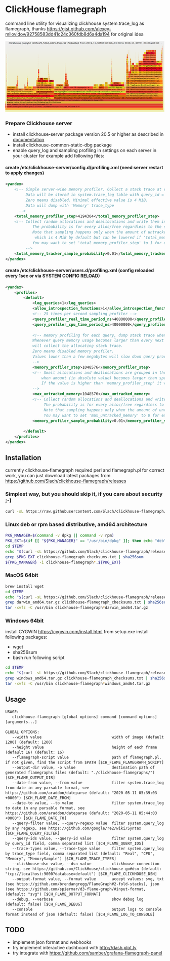# ClickHouse flamegraph
command line utility for visualizing clickhouse system.trace_log as flamegraph, 
thanks https://gist.github.com/alexey-milovidov/92758583dd41c24c360fdb8d6a4da194 for original idea

![Output example](docs/clickhouse-flamegraph.png?raw=1 "example SVG")

### Prepare Clickhouse server
- install clickhouse-server package version 20.5 or higher as described in [documentation](https://clickhouse.tech/docs/en/getting-started/install/)
- install clickhouse-common-static-dbg package
- enable query_log and sampling profiling in settings on each server in your cluster for example add following files:
####  create /etc/clickhouse-server/config.d/profiling.xml (need server restart to apply changes)
```xml
<yandex>
    <!-- Simple server-wide memory profiler. Collect a stack trace at every peak allocation step (in bytes).
         Data will be stored in system.trace_log table with query_id = empty string.
         Zero means disabled. Minimal effective value is 4 MiB.
         Data will dump with 'Memory' trace_type
      -->
    <total_memory_profiler_step>4194304</total_memory_profiler_step>
    <!-- Collect random allocations and deallocations and write them into system.trace_log with 'MemorySample' trace_type.
            The probability is for every alloc/free regardless to the size of the allocation.
            Note that sampling happens only when the amount of untracked memory exceeds the untracked memory limit,
             which is 4 MiB by default but can be lowered if 'total_memory_profiler_step' is lowered.
            You may want to set 'total_memory_profiler_step' to 1 for extra fine grained sampling.
         -->
    <total_memory_tracker_sample_probability>0.01</total_memory_tracker_sample_probability>
</yandex>
```
####  create /etc/clickhouse-server/users.d/profiling.xml (config reloaded every 1sec or via SYSTEM CONFIG RELOAD)
```xml
<yandex>
    <profiles>
        <default>
            <log_queries>1</log_queries>
            <allow_introspection_functions>1</allow_introspection_functions>
            <!-- 25 times per second sampling profiler -->
            <query_profiler_real_time_period_ns>40000000</query_profiler_real_time_period_ns>
            <query_profiler_cpu_time_period_ns>40000000</query_profiler_cpu_time_period_ns>

            <!-- memory profiling for each query, dump stack trace when 1MiB allocation with query_id not empty
            Whenever query memory usage becomes larger than every next step in number of bytes the memory profiler 
            will collect the allocating stack trace. 
            Zero means disabled memory profiler. 
            Values lower than a few megabytes will slow down query processing. 
            -->
            <memory_profiler_step>1048576</memory_profiler_step>
            <!-- Small allocations and deallocations are grouped in thread local variable and tracked or profiled only 
                when amount (in absolute value) becomes larger than specified value. 
                If the value is higher than 'memory_profiler_step' it will be effectively lowered to 'memory_profiler_step'.
            -->
            <max_untracked_memory>1048576</max_untracked_memory>            
            <!-- Collect random allocations and deallocations and write them into system.trace_log with 'MemorySample' trace_type. 
                 The probability is for every alloc/free regardless to the size of the allocation. 
                 Note that sampling happens only when the amount of untracked memory exceeds 'max_untracked_memory'. 
                 You may want to set 'max_untracked_memory' to 0 for extra fine grained sampling. -->
            <memory_profiler_sample_probability>0.01</memory_profiler_sample_probability>    

        </default>
    </profiles>
</yandex>
```

## Installation
currently clickhouse-flamegraph required perl and flamegraph.pl for correct work, you can just download latest packages from  https://github.com/Slach/clickhouse-flamegraph/releases

### Simplest way, but you should skip it, if you care about security ;-)
```bash
curl -sL https://raw.githubusercontent.com/Slach/clickhouse-flamegraph/master/install.sh | sudo bash
```

### Linux deb or rpm based distributive, amd64 architecture
```bash
PKG_MANAGER=$(command -v dpkg || command -v rpm)
PKG_EXT=$(if [[ "${PKG_MANAGER}" == "/usr/bin/dpkg" ]]; then echo "deb"; else echo "rpm"; fi)
cd $TEMP
echo "$(curl -sL https://github.com/Slach/clickhouse-flamegraph/releases/latest | grep href | grep -E "\\.rpm|\\.deb|\\.txt" | cut -d '"' -f 2)" | sed -e "s/^\\/Slach/https:\\/\\/github.com\\/Slach/" | wget -nv -c -i -
grep $PKG_EXT clickhouse-flamegraph_checksums.txt | sha256sum
${PKG_MANAGER} -i clickhouse-flamegraph*.${PKG_EXT}
```

### MacOS 64bit
```bash
brew install wget
cd $TEMP
echo "$(curl -sL https://github.com/Slach/clickhouse-flamegraph/releases/latest | grep href | grep -E "darwin_amd64\\.tar\\.gz|\\.txt" | cut -d '"' -f 2)" | sed -e "s/^\\/Slach/https:\\/\\/github.com\\/Slach/" | wget -nv -c -i -
grep darwin_amd64.tar.gz clickhouse-flamegraph_checksums.txt | sha256sum
tar -xvfz -C /usr/bin clickhouse-flamegraph*darwin_amd64.tar.gz
```

### Windows 64bit
install CYGWIN https://cygwin.com/install.html 
from setup.exe install following packages:
  - wget
  - sha256sum
  - bash
run following script

```bash
cd $TEMP
echo "$(curl -sL https://github.com/Slach/clickhouse-flamegraph/releases/latest | grep href | grep -E "windows_amd64\\.tar\\.gz|\\.txt" | cut -d '"' -f 2)" | sed -e "s/^\\/Slach/https:\\/\\/github.com\\/Slach/" | wget -nv -c -i -
grep windows_amd64.tar.gz clickhouse-flamegraph_checksums.txt | sha256sum
tar -xvfz -C /usr/bin clickhouse-flamegraph*windows_amd64.tar.gz
```

## Usage
```
USAGE:
   clickhouse-flamegraph [global options] command [command options] [arguments...]

GLOBAL OPTIONS:
   --width value                               width of image (default 1200) (default: 1200)
   --height value                              height of each frame (default 16) (default: 16)
   --flamegraph-script value                   path of flamegraph.pl. if not given, find the script from $PATH [$CH_FLAME_FLAMEGRAPH_SCRIPT]
   --output-dir value, -o value                destination path of generated flamegraphs files (default: "./clickhouse-flamegraphs/") [$CH_FLAME_OUTPUT_DIR]
   --date-from value, --from value             filter system.trace_log from date in any parsable format, see https://github.com/araddon/dateparse (default: "2020-05-11 05:39:03 +0000") [$CH_FLAME_DATE_FROM]
   --date-to value, --to value                 filter system.trace_log to date in any parsable format, see https://github.com/araddon/dateparse (default: "2020-05-11 05:44:03 +0000") [$CH_FLAME_DATE_TO]
   --query-filter value, --query-regexp value  filter system.query_log by any regexp, see https://github.com/google/re2/wiki/Syntax [$CH_FLAME_QUERY_FILTER]
   --query-ids value, --query-id value         filter system.query_log by query_id field, comma separated list [$CH_FLAME_QUERY_IDS]
   --trace-types value, --trace-type value     filter system.query_log by trace_type field, comma separated list (default: "Real", "CPU", "Memory", "MemorySample") [$CH_FLAME_TRACE_TYPES]
   --clickhouse-dsn value, --dsn value         clickhouse connection string, see https://github.com/ClickHouse/clickhouse-go#dsn (default: "tcp://localhost:9000?database=default") [$CH_FLAME_CLICKHOUSE_DSN]
   --output-format value, --format value       accept values: svg, txt (see https://github.com/brendangregg/FlameGraph#2-fold-stacks), json (see https://github.com/spiermar/d3-flame-graph/#input-format,  (default: "svg") [$CH_FLAME_OUTPUT_FORMAT]
   --debug, --verbose                          show debug log (default: false) [$CH_FLAME_DEBUG]
   --console                                   output logs to console format instead of json (default: false) [$CH_FLAME_LOG_TO_CONSOLE]
```                         

## TODO
- implement json format and webhooks
- try implement interactive dashboard with http://dash.plot.ly
- try integrate with https://github.com/samber/grafana-flamegraph-panel
